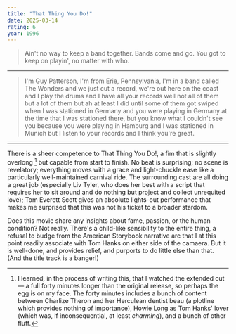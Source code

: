 ```yaml
---
title: "That Thing You Do!"
date: 2025-03-14
rating: 6
year: 1996
---
```


> Ain't no way to keep a band together. Bands come and go. You got to keep on playin', no matter with who.

---

> I'm Guy Patterson, I'm from Erie, Pennsylvania, I'm in a band called The Wonders and we just cut a record, we're out here on the coast and I play the drums and I have all your records well not all of them but a lot of them but ah at least I did until some of them got swiped when I was stationed in Germany and you were playing in Germany at the time that I was stationed there, but you know what I couldn't see you because you were playing in Hamburg and I was stationed in Munich but I listen to your records and I think you're great.

---

There is a sheer competence to That Thing You Do!, a fim that is slightly overlong [^1] but capable from start to finish. No beat is surprising; no scene is revelatory; everything moves with a grace and light-chuckle ease like a particularly well-maintained carnival ride. The surrounding cast are all doing a great job (especially Liv Tyler, who does her best with a script that requires her to sit around and do nothing but project and collect unrequited love); Tom Everett Scott gives an absolute lights-out performance that makes me surprised that this was not his ticket to a broader stardom.

Does this movie share any insights about fame, passion, or the human condition? Not really. There's a child-like sensibility to the entire thing, a refusal to budge from the American Storybook narrative arc that I at this point readily associate with Tom Hanks on either side of the camaera. But it is well-done, and provides relief, and purports to do little else than that. (And the title track is a banger!)

[^1]: I learned, in the process of writing this, that I watched the extended cut — a full forty minutes longer than the original release, so perhaps the egg is on my face. The forty minutes includes a bunch of content between Charlize Theron and her Herculean dentist beau (a plotline which provides nothing of importance), Howie Long as Tom Hanks' lover (which was, if inconsequential, at least _charming_), and a bunch of other fluff.